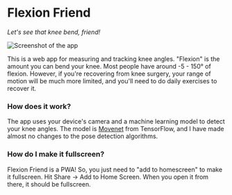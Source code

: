 # Flexion Friend

_Let's see that knee bend, friend!_

![Screenshot of the app](screenshot.png)

This is a web app for measuring and tracking knee angles. "Flexion" is the amount you can bend your knee. Most people have around -5 - 150° of flexion. However, if you're recovering from knee surgery, your range of motion will be much more limited, and you'll need to do daily exercises to recover it.

### How does it work?
The app uses your device's camera and a machine learning model to detect your knee angles. The model is [Movenet](https://www.tensorflow.org/hub/tutorials/movenet) from TensorFlow, and I have made almost no changes to the pose detection algorithms.

### How do I make it fullscreen?
Flexion Friend is a PWA! So, you just need to "add to homescreen" to make it fullscreen. Hit Share -> Add to Home Screen. When you open it from there, it should be fullscreen.
